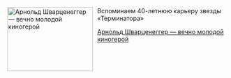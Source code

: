 <!--2025-08-13 19:15:17-->
<div class="yb">
  <div class="rss kino_teatr"><a href="https://www.kino-teatr.ru/blog/y2025/8-13/2120/" title="Арнольд Шварценеггер — вечно молодой киногерой"><img src="https://www.kino-teatr.ru/blog/0/2/2120/poster.jpg" width="196" height="147" align="left" hspace="5" style="margin: 0px 10px 0px 5px" alt="Арнольд Шварценеггер — вечно молодой киногерой"/></a>Вспоминаем 40-летнюю карьеру звезды «Терминатора» <p class="titl"><a href="https://www.kino-teatr.ru/blog/y2025/8-13/2120/">Арнольд Шварценеггер — вечно молодой киногерой</a></p></div>
</div>
